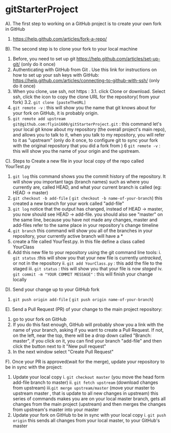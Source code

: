# gitStarterProject

A). The first step to working on a GitHub project is to create your own fork in GitHub
   1. https://help.github.com/articles/fork-a-repo/

B). The second step is to clone your fork to your local machine
   1. Before, you need to set up git https://help.github.com/articles/set-up-git/ (only do it once)
   2. Authenticating with GitHub from Git . Use this link for instructions on how to set up your ssh keys with GitHub: https://help.github.com/articles/connecting-to-github-with-ssh/
   (only do it once)
   3. When you clone, use ssh, not https :
      3.1. click Clone or download. Select ssh, click the icon to copy the clone URL for the repository( from your fork)
      3.2. `git clone [pasteTheURL]`
   4. `git remote -v`  : this will show you the name that git knows about for your fork on GitHub, it is probably origin. 
   5. `git remote add upstream git@github.com:flyin1600/gitStarterProject.git`   : this command let's your local git know about my repository (the overall project's main repo), and allows you to talk to it, when you talk to my repository, you will refer to it as "upstream"  (only do it once, to configure git to sync your fork with the original repository that you did a fork from )
   6 `git remote -v`  : this will show you the name of your origin and the upstream. 


C). Steps to Create a new file in your local copy of the repo called YourTest.py
   1. `git log`
      this command shows you the commit history of the repository. It will show you important tags (branch names) such as where you currently are, called HEAD, and what your current branch is called (eg: HEAD -> master)
   2. `git checkout -b add-file`   ( `git checkout -b name-of-your-branch`)
      this created a new branch for your work called "add-file"
   3. `git log`
      notice that the output has changed, instead of HEAD -> master, you now should see HEAD -> add-file.  you should also see "master" on the same line, because you have not made any changes, master and add-files refer to the same place in your repository's change timeline
   4. `git branch`
      this command will show you all of the branches in your repository, your currently active branch will have a *
   5. create a file called YourTest.py. In this file define a class called YourClass
   6. Add this new file to your repository using the git command line tools:
     i. `git status`   :this will show you that your new file is currently *untracked*, or not in the repository
     ii. `git add YourClass.py` : this add the file to the staged
     iii. `git status` : this will show you that your file is now *staged*
     iv. `git commit -m "YOUR COMMIT MESSAGE"`  : this will finish your change locally

D). Send your change up to your GitHub fork
   1. `git push origin add-file`  ( `git push origin name-of-your-branch`)
   

E). Send a Pull Request (PR) of your change to the main project repository: 
   1. go to your fork on GitHub
   2. If you do this fast enough, GitHub will probably show you a link with the name of your branch, asking if you want to create a Pull Request.  If not, on the left, near the top, there will be a drop down called "Branch: master", if you click on it, you can find your branch "add-file" and then click the button next to it "New pull request"
   3. In the next window select "Create Pull Request"

F). Once your PR is approved(wait for the merge), update your repository to be in sync with the project:
   1. Update your local copy
     i.  `git checkout master`   (you move the head form add-file branch to master)
     ii. `git fetch upstream`  (download changes from upstream)
     iii.`git merge upstream/master`  (move your master to upstream master , that is update to all new changes in upstream)
     this series of commands makes you are on your local master branch, gets all changes from the main project (upstream) and then merges the changes from upstream's master into your master
   2. Update your fork on GitHub to be in sync with your local copy
     i. `git push origin`
     this sends all changes from your local master, to your GitHub's master
